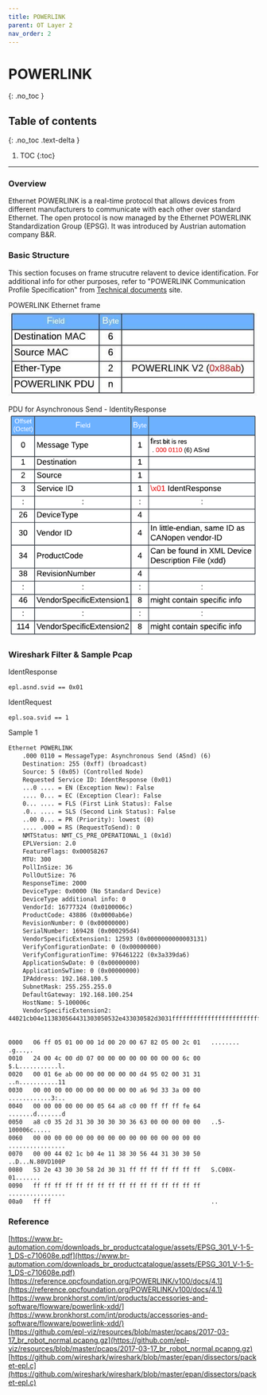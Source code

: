```yaml
---
title: POWERLINK
parent: OT Layer 2
nav_order: 2
---
```


# POWERLINK
{: .no_toc }

## Table of contents
{: .no_toc .text-delta }

1. TOC
{:toc}

---

### Overview
Ethernet POWERLINK is a real-time protocol that allows devices from different manufacturers to communicate with each other over standard Ethernet. The open protocol is now managed by the Ethernet POWERLINK Standardization Group (EPSG). It was introduced by Austrian automation company B&R.
 
### Basic Structure
This section focuses on frame strucutre relavent to device identification. For additional info for other purposes, refer to "POWERLINK Communication Profile Specification" from [Technical documents](https://www.br-automation.com/en/technologies/powerlink/service-downloads/technical-documents/) site.

POWERLINK Ethernet frame
![](./figure-1.png)

PDU for Asynchronous Send - IdentityResponse
![](./figure-2.png)

### Wireshark Filter & Sample Pcap
IdentResponse
```
epl.asnd.svid == 0x01
```
IdentRequest
```
epl.soa.svid == 1
```

Sample 1
```
Ethernet POWERLINK
    .000 0110 = MessageType: Asynchronous Send (ASnd) (6)
    Destination: 255 (0xff) (broadcast)
    Source: 5 (0x05) (Controlled Node)
    Requested Service ID: IdentResponse (0x01)
    ...0 .... = EN (Exception New): False
    .... 0... = EC (Exception Clear): False
    0... .... = FLS (First Link Status): False
    .0.. .... = SLS (Second Link Status): False
    ..00 0... = PR (Priority): lowest (0)
    .... .000 = RS (RequestToSend): 0
    NMTStatus: NMT_CS_PRE_OPERATIONAL_1 (0x1d)
    EPLVersion: 2.0
    FeatureFlags: 0x00058267
    MTU: 300
    PollInSize: 36
    PollOutSize: 76
    ResponseTime: 2000
    DeviceType: 0x0000 (No Standard Device)
    DeviceType additional info: 0
    VendorId: 16777324 (0x0100006c)
    ProductCode: 43886 (0x0000ab6e)
    RevisionNumber: 0 (0x00000000)
    SerialNumber: 169428 (0x000295d4)
    VendorSpecificExtension1: 12593 (0x0000000000003131)
    VerifyConfigurationDate: 0 (0x00000000)
    VerifyConfigurationTime: 976461222 (0x3a339da6)
    ApplicationSwDate: 0 (0x00000000)
    ApplicationSwTime: 0 (0x00000000)
    IPAddress: 192.168.100.5
    SubnetMask: 255.255.255.0
    DefaultGateway: 192.168.100.254
    HostName: 5-100006c
    VendorSpecificExtension2: 44021cb04e113830564431303050532e433030582d3031ffffffffffffffffffffffffffffffffffffffffffffffffff


0000   06 ff 05 01 00 00 1d 00 20 00 67 82 05 00 2c 01   ........ .g...,.
0010   24 00 4c 00 d0 07 00 00 00 00 00 00 00 00 6c 00   $.L...........l.
0020   00 01 6e ab 00 00 00 00 00 00 d4 95 02 00 31 31   ..n...........11
0030   00 00 00 00 00 00 00 00 00 00 a6 9d 33 3a 00 00   ............3:..
0040   00 00 00 00 00 00 05 64 a8 c0 00 ff ff ff fe 64   .......d.......d
0050   a8 c0 35 2d 31 30 30 30 30 36 63 00 00 00 00 00   ..5-100006c.....
0060   00 00 00 00 00 00 00 00 00 00 00 00 00 00 00 00   ................
0070   00 00 44 02 1c b0 4e 11 38 30 56 44 31 30 30 50   ..D...N.80VD100P
0080   53 2e 43 30 30 58 2d 30 31 ff ff ff ff ff ff ff   S.C00X-01.......
0090   ff ff ff ff ff ff ff ff ff ff ff ff ff ff ff ff   ................
00a0   ff ff                                             ..
```

### Reference
[https://www.br-automation.com/downloads_br_productcatalogue/assets/EPSG_301_V-1-5-1_DS-c710608e.pdf](https://www.br-automation.com/downloads_br_productcatalogue/assets/EPSG_301_V-1-5-1_DS-c710608e.pdf)<br>
[https://reference.opcfoundation.org/POWERLINK/v100/docs/4.1](https://reference.opcfoundation.org/POWERLINK/v100/docs/4.1)<br>
[https://www.bronkhorst.com/int/products/accessories-and-software/flowware/powerlink-xdd/](https://www.bronkhorst.com/int/products/accessories-and-software/flowware/powerlink-xdd/)<br>
[https://github.com/epl-viz/resources/blob/master/pcaps/2017-03-17_br_robot_normal.pcapng.gz](https://github.com/epl-viz/resources/blob/master/pcaps/2017-03-17_br_robot_normal.pcapng.gz)<br>
[https://github.com/wireshark/wireshark/blob/master/epan/dissectors/packet-epl.c](https://github.com/wireshark/wireshark/blob/master/epan/dissectors/packet-epl.c)